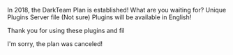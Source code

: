 In 2018, the DarkTeam Plan is established!
What are you waiting for?
Unique Plugins
Server file (Not sure)
Plugins will be available in English!

Thank you for using these plugins and fil

I'm sorry, the plan was canceled!
